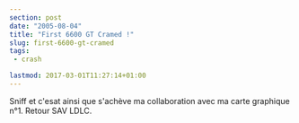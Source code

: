 ```yaml
---
section: post
date: "2005-08-04"
title: "First 6600 GT Cramed !"
slug: first-6600-gt-cramed
tags:
 - crash

lastmod: 2017-03-01T11:27:14+01:00
---
```


Sniff et c'esat ainsi que s'achève ma collaboration avec ma carte graphique n°1. Retour SAV LDLC.

